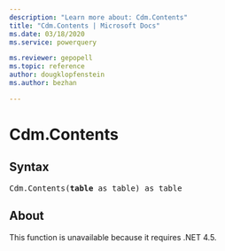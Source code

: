 ```yaml
---
description: "Learn more about: Cdm.Contents"
title: "Cdm.Contents | Microsoft Docs"
ms.date: 03/18/2020
ms.service: powerquery

ms.reviewer: gepopell
ms.topic: reference
author: dougklopfenstein
ms.author: bezhan

---
```

# Cdm.Contents

## Syntax

<pre>
Cdm.Contents(<b>table</b> as table) as table 
</pre>

## About

This function is unavailable because it requires .NET 4.5.
